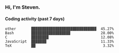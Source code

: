 ### Hi, I'm Steven.

#### Coding activity (past 7 days)
```
other       ▓▓▓▓▓▓▓▓▓▓▓▓▓▓▓▓▓▓▓▓▓▓▓▓▓▓▓▓▓▓  45.27%
Bash        ▓▓▓▓▓▓▓▓▓▓▓▓▓▓▓▓▓▓              28.00%
C           ▓▓▓▓▓▓▓▓                        12.08%
JavaScript  ▓▓▓▓▓▓▓                         11.33%
TeX         ▓▓                               3.32%
```

